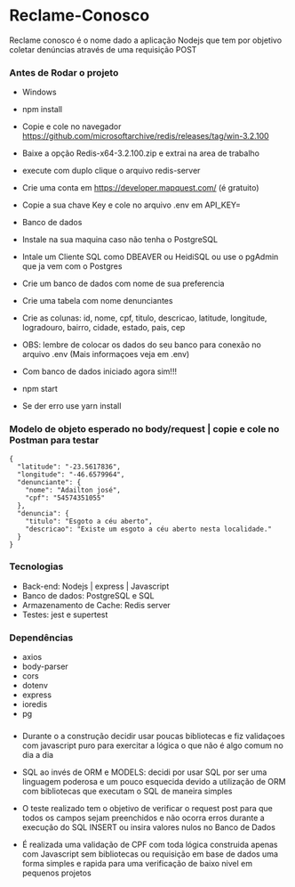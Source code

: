 # Reclame-Conosco

Reclame conosco é o nome dado a aplicação Nodejs que tem por objetivo coletar denúncias através de uma requisição POST

### Antes de Rodar o projeto

+ Windows
+ npm install
+ Copie e cole no navegador https://github.com/microsoftarchive/redis/releases/tag/win-3.2.100
+ Baixe a opção  Redis-x64-3.2.100.zip e extrai na area de trabalho
+ execute com duplo clique o arquivo redis-server
+ Crie uma conta em https://developer.mapquest.com/ (é gratuito)
+ Copie a sua chave Key e cole no arquivo .env em API_KEY=

+ Banco de dados

+ Instale na sua maquina caso não tenha o PostgreSQL
+ Intale um Cliente SQL como DBEAVER ou HeidiSQL ou use o pgAdmin que ja vem com o Postgres
+ Crie um banco de dados com nome de sua preferencia
+ Crie uma tabela com nome denunciantes
+ Crie as colunas: id, nome, cpf, titulo, descricao, latitude, longitude, logradouro, bairro, cidade, estado, pais, cep

+ OBS: lembre de colocar os dados do seu banco para conexão no arquivo .env (Mais informaçoes veja em .env)

+ Com banco de dados iniciado agora sim!!!

+ npm start

+ Se der erro use yarn install

### Modelo de objeto esperado no body/request | copie e cole no Postman para testar
```
{
  "latitude": "-23.5617836",
  "longitude": "-46.6579964",
  "denunciante": {
    "nome": "Adailton josé",
    "cpf": "54574351055"
  },
  "denuncia": {
    "titulo": "Esgoto a céu aberto",
    "descricao": "Existe um esgoto a céu aberto nesta localidade."
  }
}
```

### Tecnologias 

+ Back-end: Nodejs | express | Javascript
+ Banco de dados:  PostgreSQL e SQL
+ Armazenamento de Cache:  Redis server
+ Testes: jest e supertest

### Dependências

+ axios
+ body-parser
+ cors
+ dotenv
+ express
+ ioredis
+ pg

### 

+ Durante o a construção decidir usar poucas bibliotecas e fiz validaçoes com javascript puro para exercitar a lógica
o que não é algo comum no dia a dia

+ SQL ao invés de ORM e MODELS: decidi por usar SQL por ser uma linguagem poderosa e um pouco esquecida devido a 
utilização de ORM com bibliotecas que executam o SQL de maneira simples

+ O teste realizado tem o objetivo de verificar o request post para que todos os campos sejam preenchidos
e não ocorra erros durante a execução do SQL INSERT ou insira valores nulos no Banco de Dados

+ É realizada uma validação de CPF com toda lógica construida apenas com Javascript 
sem bibliotecas ou requisição em base de dados uma forma simples e rapida para uma 
verificação de baixo nivel em pequenos projetos

